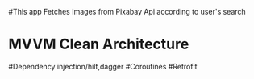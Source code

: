 #This app Fetches Images from Pixabay Api according to user's search


# MVVM Clean Architecture

#Dependency injection/hilt,dagger
#Coroutines
#Retrofit

